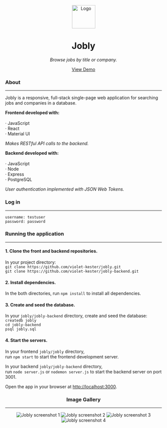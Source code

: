 <!-- header -->

<div align='center'>
  <a href='https://violetkester-jobly.surge.sh'>
    <img src='/public/logos/jobly-logo.png' width='75px' alt='Logo'>
  </a>
  <h1>Jobly</h1>
  <p>
    <i>Browse jobs by title or company.</i>
  </p>
  <p>
    <a href='https://violetkester-jobly.surge.sh' target='_blank'>View Demo</a>
  </p>
</div>

<!-- content -->

<div>
  <h3>About</h3>
  <hr/>
  <p>
    Jobly is a responsive, full-stack single-page web application for searching jobs and companies in a database.
  </p>
  <p>
    <b>Frontend developed with:</b></br></br>
    · JavaScript<br/>
    · React<br/>
    · Material UI
  </p>
  <p>
    <i>Makes RESTful API calls to the backend.</i>
  </p>
  <p>
    <b>Backend developed with:</b></br></br>
    · JavaScript<br/>
    · Node<br/>
    · Express<br/>
    · PostgreSQL
  </p>
  <p>
    <i>User authentication implemented with JSON Web Tokens.</i>
  </p>
  <h3>Log in</h3>
  <hr/>
  <p>
    <code>username: testuser</code><br />
    <code>password: password</code>
  </p>
  <h3>Running the application</h3>
  <hr/>
  <h4>1. Clone the front and backend repositories.</h4>
  <p>
    In your project directory:<br/>
    <code>git clone https://github.com/violet-kester/jobly.git</code><br/>
    <code>git clone https://github.com/violet-kester/jobly-backend.git</code>
  </p>
    <h4>2. Install dependencies.</h4>
  <p>
    In the both directories, run <code>npm install</code> to install all dependencies.
  </p>
  <h4>
    3. Create and seed the database.
  </h4>
  <p>
    In your <code>jobly/jobly-backend</code> directory,
    create and seed the database:<br/>
    <code>createdb jobly</code><br/>
    <code>cd jobly-backend</code><br/>
    <code>psql jobly.sql</code><br/>
  <p>
  <h4>
    4. Start the servers.
  </h4>
  <p>
    In your frontend <code>jobly/jobly</code> directory,</br>
    run <code>npm start</code> to start the frontend development server.
  <p>
  </p>
    In your backend <code>jobly/jobly-backend</code> directory,</br>
    run <code>node server.js</code> or <code>nodemon server.js</code> to start the backend server on port 3001.
  </p>
  <p>
    Open the app in your browser at <a href='http://localhost:3000'>http://localhost:3000</a>.
  </p>
</div>

<!-- images  -->

<div align='center'>
  <h3>Image Gallery</h3>
  <hr/>
  <div class='images-container'>
    <img src='/public/screenshots/jobly-screenshot-1.jpg' alt='Jobly screenshot 1'>
    <img src='/public/screenshots/jobly-screenshot-2.jpg' alt='Jobly screenshot 2'>
    <img src='/public/screenshots/jobly-screenshot-3.jpg' alt='Jobly screenshot 3'>
    <img src='/public/screenshots/jobly-screenshot-4.jpg' alt='Jobly screenshot 4'>
  </div>
</div>
